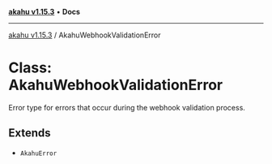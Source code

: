 [**akahu v1.15.3**](../README.md) • **Docs**

***

[akahu v1.15.3](../README.md) / AkahuWebhookValidationError

# Class: AkahuWebhookValidationError

Error type for errors that occur during the webhook validation process.

## Extends

- `AkahuError`
